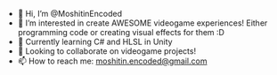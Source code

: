 - 👋 Hi, I’m @MoshitinEncoded
- 👀 I’m interested in create AWESOME videogame experiences! Either programming code or creating visual effects for them :D
- 🌱 Currently learning C# and HLSL in Unity
- 💞️ Looking to collaborate on videogame projects!
- 📫 How to reach me: moshitin.encoded@gmail.com

<!---
MoshitinEncoded/MoshitinEncoded is a ✨ special ✨ repository because its `README.md` (this file) appears on your GitHub profile.
You can click the Preview link to take a look at your changes.
--->
